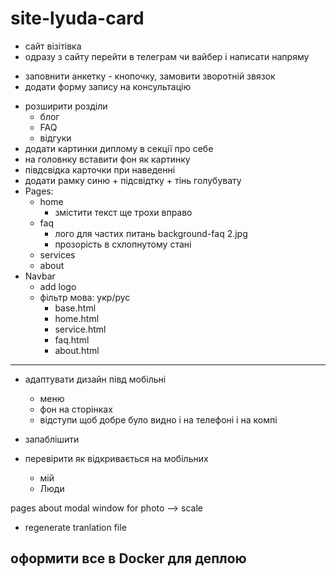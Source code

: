 # site-lyuda-card

+ сайт візітівка
+ одразу з сайту перейти в телеграм чи вайбер і написати напряму
- заповнити анкетку - кнопочку, замовити зворотній звязок
- додати форму запису на консультацію
+ розширити розділи 
    - блог
    + FAQ
    - відгуки
+ додати картинки диплому в секції про себе
+ на головнку вставити фон як картинку
+ півдсвідка карточки при наведенні
+ додати рамку синю + підсвідтку + тінь голубувату
+ Pages:
    + home
        + змістити текст ще трохи вправо
    + faq
        + лого для частих питань background-faq 2.jpg
        + прозорість в схлопнутому стані
    + services
    + about
+ Navbar
    + add logo
    + фільтр мова: укр/рус
        + base.html
        + home.html
        + service.html
        + faq.html
        + about.html
----------------------
+ адаптувати дизайн півд мобільні
    + меню
    + фон на сторінках
    + відступи щоб добре було видно і на телефоні і на компі
+ запаблішити

+ перевірити як відкривається на мобільних
   + мій
   + Люди


pages
    about 
        modal window for photo --> scale
+ regenerate tranlation file

оформити все в Docker для деплою
------------------------
